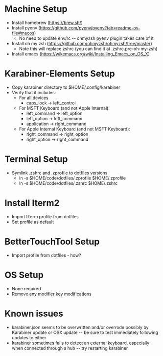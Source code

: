 # Machine Setup
- Install homebrew (https://brew.sh/)
- Install pyenv (https://github.com/pyenv/pyenv?tab=readme-ov-file#macos)
  - No need to update env/rc -- ohmyzsh pyenv plugin takes care of it
- Install oh my zsh (https://github.com/ohmyzsh/ohmyzsh/tree/master)
  - Note this will replace zshrc (you can find it at .zshrc.pre-oh-my-zsh)
- Install emacs (https://wikemacs.org/wiki/Installing_Emacs_on_OS_X)

# Karabiner-Elements Setup
- Copy karabiner directory to $HOME/.config/karabiner
- Verify that it includes:
  - For all devices
    - caps_lock -> left_control
  - For MSFT Keyboard (and not Apple Internal):
    - left_command -> left_option
    - left_option -> left_command
    - application -> right_command
  - For Apple Internal Keyboard (and not MSFT Keyboard):
    - right_command -> right_option
    - right_option -> right_command

# Terminal Setup
- Symlink .zshrc and .zprofile to dotfiles versions
  - ln -s $HOME/code/dotfiles/.zprofile $HOME/.zprofile
  - ln -s $HOME/code/dotfiles/.zshrc $HOME/.zshrc

# Install Iterm2
- Import ITerm profile from dotfiles
- Set profile as default

# BetterTouchTool Setup
- Import profile from dotfiles - how?

# OS Setup
- None required
- Remove any modifier key modifications

# Known issues
- karabiner.json seems to be overwritten and/or overrode possibly by Karabiner update or OSX update -- be sure to test immediately following updates to either
- karabiner sometimes fails to detect an external keyboard, especially when connected through a hub -- try restarting karabiner
